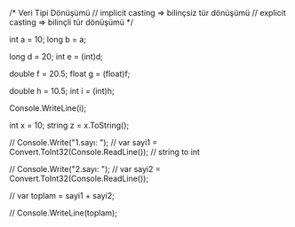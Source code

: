 /*
    Veri Tipi Dönüşümü
    // implicit casting => bilinçsiz tür dönüşümü
    // explicit casting => bilinçli tür dönüşümü
*/

int a = 10;
long b = a;

long d = 20;
int e = (int)d;

double f = 20.5;
float g = (float)f;

double h = 10.5;
int i = (int)h;

Console.WriteLine(i);

int x = 10;
string z = x.ToString();


// Console.Write("1.sayı: ");
// var sayi1 = Convert.ToInt32(Console.ReadLine());     // string to int

// Console.Write("2.sayı: ");
// var sayi2 = Convert.ToInt32(Console.ReadLine());

// var toplam = sayi1 + sayi2; 

// Console.WriteLine(toplam);